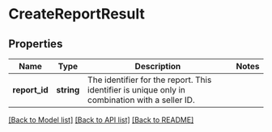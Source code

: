 # CreateReportResult

## Properties
Name | Type | Description | Notes
------------ | ------------- | ------------- | -------------
**report_id** | **string** | The identifier for the report. This identifier is unique only in combination with a seller ID. | 

[[Back to Model list]](../../README.md#documentation-for-models) [[Back to API list]](../../README.md#documentation-for-api-endpoints) [[Back to README]](../../README.md)

